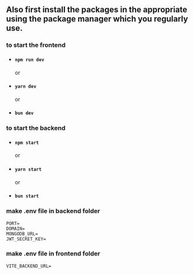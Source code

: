 ## Also first install the packages in the appropriate using the package manager which you regularly use.

### to start the frontend

- #### `npm run dev`
  or
- #### `yarn dev`
  or
- #### `bun dev`

### to start the backend

- #### `npm start`
  or
- #### `yarn start`
  or
- #### `bun start`

### make .env file in backend folder
```
PORT=
DOMAIN=
MONGODB_URL=
JWT_SECRET_KEY=
```

### make .env file in frontend folder
```
VITE_BACKEND_URL=
```